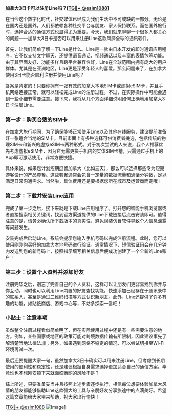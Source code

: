 **加拿大3日卡可以注册Line吗？[[TG💪+ @esim1088](https://t.me/s/esim1088)]**

在当今这个数字化时代，社交媒体已经成为我们生活中不可或缺的一部分。无论是在国内还是国外，人们都依赖各种社交平台与朋友、家人保持联系。而在国外旅行时，选择合适的通信方式也显得尤为重要。今天，我们就来聊聊一个很多人都关心的问题——加拿大3日卡是否可以用来注册Line这款风靡全球的通讯软件。

首先，让我们简单了解一下Line是什么。Line是一款由日本开发的即时通讯应用程序，它不仅支持文字聊天，还提供语音通话、视频通话以及丰富的表情包等功能。由于其界面友好、功能多样且跨平台兼容性好，Line在全球范围内拥有庞大的用户群体。尤其是在亚洲地区，Line更是深受年轻人的喜爱。那么问题来了，在加拿大使用3日卡能否顺利注册并使用Line呢？

答案是肯定的！只要你拥有一张有效的加拿大本地SIM卡或虚拟eSIM卡，并且手机网络连接正常，就可以轻松完成Line的注册过程。不过，在实际操作中可能会遇到一些小细节需要注意。接下来，我将从几个方面详细说明如何正确地用加拿大3日卡注册Line。

### 第一步：购买合适的SIM卡

在加拿大旅行期间，为了确保能够正常使用Line以及其他在线服务，建议提前准备好一张适合当地的SIM卡。目前市面上有多种选择可供消费者挑选，包括传统的物理SIM卡和新兴的虚拟eSIM卡两种形式。对于初次尝试的人来说，我个人推荐优先考虑虚拟eSIM卡，因为它无需更换手机内的实体SIM卡槽，只需通过手机上的App即可激活使用，非常方便快捷。

具体来说，如果您计划短期逗留加拿大（比如三天），那么可以选择那些专为短期游客设计的产品套餐。这些套餐通常会包含一定量的数据流量和通话分钟数，足以满足日常沟通需求。当然啦，具体费用还是要根据您所在城市及运营商而定哦！

### 第二步：下载并安装Line应用

完成了第一步之后，接下来就是下载Line应用程序了。打开您的智能手机浏览器或者直接搜索相关关键词，找到官方渠道提供的Line下载链接后点击安装即可。值得注意的是，请务必确认所下载版本的真实性，避免误装仿冒软件导致个人信息泄露等问题发生。

安装完成后启动Line，系统会提示您输入手机号码以完成注册流程。此时，您可以使用刚刚购买好的加拿大本地号码进行验证。通常情况下，短信验证码会在几分钟内发送到您的新号码上，按照指示填写相关信息后便成功创建了一个全新的Line账户！

### 第三步：设置个人资料并添加好友

注册完毕之后，别忘了完善自己的个人资料，这样可以让朋友们更容易找到你并与你互动。同时也可以利用Line内置的好友查找功能，快速添加已经存在于通讯录中的联系人，甚至是通过二维码扫描等方式认识新朋友。此外，Line还提供了许多有趣的功能，如贴纸商店、游戏中心等，不妨多探索一番吧！

### 小贴士：注意事项

虽然整个注册过程看似简单明了，但在实际使用过程中还是有一些需要注意的地方。例如，某些国家或地区的政策可能对跨境数据传输有所限制，因此建议事先了解清楚当地法律法规；另外，如果遇到网络不稳定的情况，可以尝试切换至Wi-Fi环境再试一次。

最后还要提醒大家一句，虽然加拿大3日卡确实可以用来注册Line，但考虑到长期使用的便利性和稳定性，还是建议根据自身需求选择更加适合自己的通信方案。毕竟谁也不想刚安顿下来就面临断网的风险不是？

综上所述，只要准备妥当并且按照上述步骤逐步执行，相信每位想要体验加拿大风情的朋友都能够借助Line这款强大的工具与亲朋好友分享旅途中的点滴美好。希望这篇文章能给大家带来帮助，祝大家出行愉快！

[[TG💪+ @esim1088](https://t.me/s/esim1088) ![Image](https://i.postimg.cc/4NQfJmqS/Snipaste-2025-05-13-00-14-12.png)]